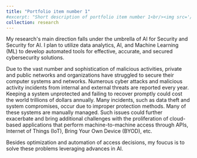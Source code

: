 ```yaml
---
title: "Portfolio item number 1"
#excerpt: "Short description of portfolio item number 1<br/><img src='/images/500x300.png'>"
collection: research
---
```


My research's main direction falls under the umbrella of AI for Security and Security for AI. I plan to utilize data analytics, AI, and Machine Learning 
(ML) to develop automated tools for effective, accurate, and secured cybersecurity solutions.

Due to the vast number and sophistication of malicious activities, private and public networks and organizations have struggled to secure their 
computer systems and networks. Numerous cyber attacks and malicious activity incidents from internal and external threats are reported every year. 
Keeping a system unprotected and failing to recover promptly could cost the world trillions of dollars annually. 
Many incidents, such as data theft and system compromises, occur due to improper protection methods. 
Many of these systems are manually managed. Such issues could further exacerbate and bring additional challenges with the proliferation of 
cloud-based applications that perform machine-to-machine access through APIs, Internet of Things (IoT), Bring Your Own Device (BYOD), etc. 

Besides optimization and automation of access decisions, my foucus is to solve these problems leveraging advances in AI.
